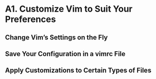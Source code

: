 # A1. Customize Vim to Suit Your Preferences

## Change Vim’s Settings on the Fly

## Save Your Configuration in a vimrc File

## Apply Customizations to Certain Types of Files
